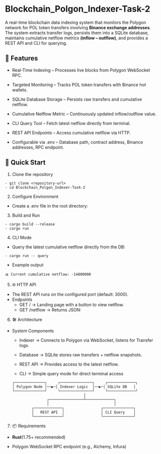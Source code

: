 # Blockchain_Polgon_Indexer-Task-2

A real-time blockchain data indexing system that monitors the Polygon network for POL token transfers involving **Binance exchange addresses**.
The system extracts transfer logs, persists them into a SQLite database, maintains cumulative netflow metrics **(inflow – outflow)**, and provides a REST API and CLI for querying.

## 🚀 Features
- Real-Time Indexing – Processes live blocks from Polygon WebSocket RPC.

- Targeted Monitoring – Tracks POL token transfers with Binance hot wallets.

- SQLite Database Storage – Persists raw transfers and cumulative netflow.

- Cumulative Netflow Metric – Continuously updated inflow/outflow value.

- CLI Query Tool – Fetch latest netflow directly from terminal.

- REST API Endpoints – Access cumulative netflow via HTTP.

- Configurable via .env – Database path, contract address, Binance addresses, RPC endpoint.


## 🚀 Quick Start

1. Clone the repository
```
- git clone <repository-url>
- cd Blockchain_Polgon_Indexer-Task-2
  ```

2. Configure Environment
- Create a .env file in the root directory:
  
3. Build and Run
```
- cargo build --release
- cargo run
  ```

4. CLI Mode
   
- Query the latest cumulative netflow directly from the DB:
```
- cargo run -- query
  ```
- Example output
```
📊 Current cumulative netflow: -14800000
```

5. 🌐 HTTP API
   
- The REST API runs on the configured port (default: 3000).
- Endpoints
  - GET / → Landing page with a button to view netflow.
  - GET /netflow → Returns JSON:
 
6. 🛠️ Architecture
- System Components

  - Indexer → Connects to Polygon via WebSocket, listens for Transfer logs.
  
  - Database → SQLite stores raw transfers + netflow snapshots.
  
  - REST API → Provides access to the latest netflow.
  
  - CLI → Simple query mode for direct terminal access
   ``` 
   ┌──────────────┐     ┌───────────────┐     ┌─────────────┐
   │ Polygon Node │──▶─│ Indexer Logic  │──▶─│ SQLite DB   │
   └──────────────┘     └───────────────┘     └─────────────┘
                                    │
                   ┌────────────────┴─────────────┐
                   │                              │
            ┌─────────────┐                 ┌──────────────┐
            │   REST API  │                 │ CLI Query    │
            └─────────────┘                 └──────────────┘

  ```
7. 📦 Requirements

- **Rust**(1.75+ recommended)

- Polygon WebSocket RPC endpoint (e.g., Alchemy, Infura)
